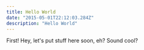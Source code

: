 ```yaml
---
title: Hello World
date: "2015-05-01T22:12:03.284Z"
description: "Hello World"
---
```


First! Hey, let's put stuff here soon, eh? Sound cool?
